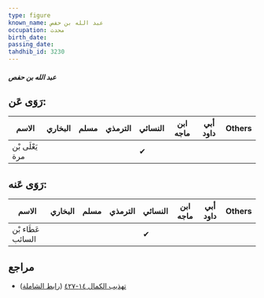 ```yaml
---
type: figure
known_name: عبد الله بن حفص
occupation: محدث
birth_date:
passing_date:
tahdhib_id: 3230
---
```

##### عبد الله بن حفص

## رَوَى عَن:
| الاسم           | البخاري | مسلم | الترمذي | النسائي | ابن ماجه | أبي داود | Others |
| --------------- | ------- | ---- | ------- | ------- | -------- | -------- | ------ |
| يَعْلَى بْن مرة |         |      |         | ✔       |          |          |        |
## رَوَى عَنه:
| الاسم             | البخاري | مسلم | الترمذي | النسائي | ابن ماجه | أبي داود | Others |
| ----------------- | ------- | ---- | ------- | ------- | -------- | -------- | ------ |
| عَطَاء بْن السائب |         |      |         | ✔       |          |          |        |
## مراجع
- [تهذيب الكمال ١٤-٤٢٧](obsidian://open?vault=Tahdhib-al-Kamal&file=Figures/٣٢٣٠-عبد%20الله%20بن%20حفص) ([رابط الشاملة](https://shamela.ws/book/3722/7355))
